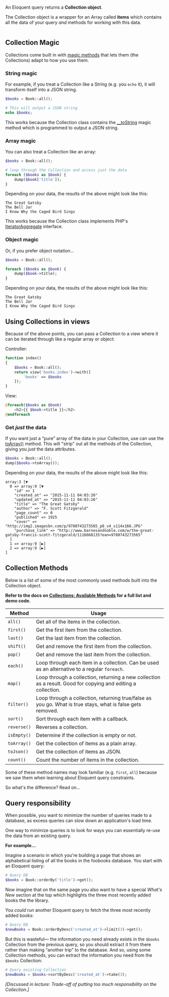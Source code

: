 An Eloquent query returns a __Collection object__.

The Collection object is a wrapper for an Array called **items** which contains all the data of your query *and* methods for working with this data.

<img src='https://s3.amazonaws.com/making-the-internet/laravel-collection@2x.png' style='max-width:490px;' alt=''>



## Collection Magic
Collections come built in with [magic methods](http://php.net/manual/en/language.oop5.magic.php) that lets them (the Collections) adapt to how you use them.

### String magic
For example, if you treat a Collection like a String (e.g. you `echo` it), it will transform itself into a JSON string.

```php
$books = Book::all();

# This will output a JSON string
echo $books;
```

This works because the Collection class contains the [__toString](http://php.net/manual/en/language.oop5.magic.php#object.tostring) magic method which is programmed to output a JSON string.

### Array magic
You can also treat a Collection like an array:

```php
$books = Book::all();

# loop through the Collection and access just the data
foreach ($books as $book) {
    dump($book['title']);
}
```

Depending on your data, the results of the above might look like this:
```
The Great Gatsby
The Bell Jar
I Know Why the Caged Bird Sings
```

This works because the Collection class implements PHP's [IteratorAggregate](http://php.net/manual/en/class.iteratoraggregate.php) interface.


### Object magic
Or, if you prefer object notation...

```php
$books = Book::all();

foreach ($books as $book) {
    dump($book->title);
}
```

Depending on your data, the results of the above might look like this:
```text
The Great Gatsby
The Bell Jar
I Know Why the Caged Bird Sings
```



## Using Collections in views
Because of the above points, you can pass a Collection to a view where it can be iterated through like a regular array or object:

Controller:
```php
function index() 
{
    $books = Book::all();
    return view('books.index')->with([
        'books' => $books
    ]);
}
```

View:
```php
@foreach($books as $book)
    <h2>{{ $book->title }}</h2>
@endforeach
```




### Get *just* the data
If you want just a &ldquo;pure&rdquo; array of the data in your Collection, use can use the [toArray()](http://laravel.com/api/5.0/Illuminate/Support/Collection.html#method_toArray) method. This will "strip" out all the methods of the Collection, giving you *just* the data attributes.

```php
$books = Book::all();
dump($books->toArray());
```

Depending on your data, the results of the above might look like this:
```
array:3 [▼
  0 => array:9 [▼
    "id" => 1
    "created_at" => "2015-11-11 04:03:26"
    "updated_at" => "2015-11-11 04:03:26"
    "title" => "The Great Gatsby"
    "author" => "F. Scott Fitzgerald"
    "page_count" => 0
    "published" => 1925
    "cover" => "http://img2.imagesbn.com/p/9780743273565_p0_v4_s114x166.JPG"
    "purchase_link" => "http://www.barnesandnoble.com/w/the-great-gatsby-francis-scott-fitzgerald/1116668135?ean=9780743273565"
  ]
  1 => array:9 [▶]
  2 => array:9 [▶]
]
```



## Collection Methods
Below is a list of some of the most commonly used methods built into the Collection object.

__Refer to the docs on [Collections: Available Methods](https://laravel.com/docs/collections#available-methods) for a full list and demo code.__


| Method   |      Usage      |
|----------|-------------|
| `all()`|  Get all of the items in the collection. |
| `first()` | Get the first item from the collection. |
| `last()` | Get the last item from the collection. |
| `shift()` | Get and remove the first item from the collection. |
| `pop()` | Get and remove the last item from the collection. |
| `each()` | Loop through each item in a collection. Can be used as an alternative to a regular `foreach`. |
| `map()` | Loop through a collection, returning a new collection as a result. Good for copying and editing a collection.
| `filter()` | Loop through a collection, returning true/false as you go. What is true stays, what is false gets removed.
| `sort()` | Sort through each item with a callback.
| `reverse()` | Reverses a collection.
| `isEmpty()` | Determine if the collection is empty or not.
| `toArray()` | Get the collection of items as a plain array.
| `toJson()` | Get the collection of items as JSON.
| `count()` | Count the number of items in the collection. |

Some of these method names may look familiar (e.g. `first`, `all`) because we saw them when learning about Eloquent query constraints.

So what's the difference? Read on...


## Query responsibility
When possible, you want to minimize the number of queries made to a database, as excess queries can slow down an application's load time.

One way to minimize queries is to look for ways you can essentially re-use the data from an existing query.

__For example...__

Imagine a scenario in which you're building a page that shows an alphabetical listing of all the books in the foobooks database. You start with an Eloquent query:

```php
# Query DB
$books = Book::orderBy('title')->get(); 
```

Now imagine that on the same page you also want to have a special *What's New* section at the top which highlights the three most recently added books the the library.

You *could* run another Eloquent query to fetch the three most recently added books:

```php
# Query DB
$newBooks = Book::orderByDesc('created_at')->limit(3)->get(); 
```

But this is wasteful&mdash; the information you need already exists in the `$books` Collection from the previous query, so you should extract it from there rather than making &ldquo;another trip&rdquo; to the database. And so, using some Collection methods, you can extract the information you need from the `$books` Collection:

```php
# Query existing Collection
$newBooks = $books->sortByDesc('created_at')->take(3); 
```

*[Discussed in lecture: Trade-off of putting *too* much responsibility on the Collection.]*

